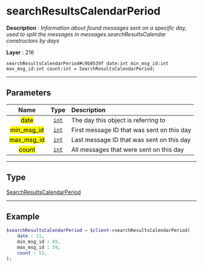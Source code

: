 # searchResultsCalendarPeriod

**Description** : *Information about found messages sent on a specific day, used to split the messages in messages\.searchResultsCalendar constructors by days*

**Layer** : 216

```tl
searchResultsCalendarPeriod#c9b0539f date:int min_msg_id:int max_msg_id:int count:int = SearchResultsCalendarPeriod;
```

---

## Parameters

| Name | Type | Description |
| :---: | :---: | :--- |
| <mark>date</mark> | [`int`](type/int) | The day this object is referring to |
| <mark>min_msg_id</mark> | [`int`](type/int) | First message ID that was sent on this day |
| <mark>max_msg_id</mark> | [`int`](type/int) | Last message ID that was sent on this day |
| <mark>count</mark> | [`int`](type/int) | All messages that were sent on this day |

---

## Type

[SearchResultsCalendarPeriod](type/SearchResultsCalendarPeriod)

---

## Example

```php
$searchResultsCalendarPeriod = $client->searchResultsCalendarPeriod(
	date : 11,
	min_msg_id : 85,
	max_msg_id : 59,
	count : 53,
);
```